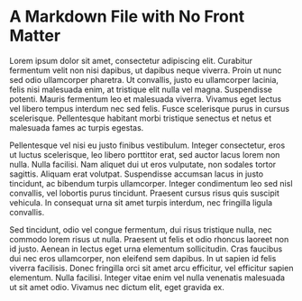 # A Markdown File with No Front Matter

Lorem ipsum dolor sit amet, consectetur adipiscing elit. Curabitur fermentum velit non
nisi dapibus, ut dapibus neque viverra. Proin ut nunc sed odio ullamcorper pharetra. Ut
convallis, justo eu ullamcorper lacinia, felis nisi malesuada enim, at tristique elit
nulla vel magna. Suspendisse potenti. Mauris fermentum leo et malesuada viverra. Vivamus
eget lectus vel libero tempus interdum nec sed felis. Fusce scelerisque purus in cursus
scelerisque. Pellentesque habitant morbi tristique senectus et netus et malesuada fames
ac turpis egestas.

Pellentesque vel nisi eu justo finibus vestibulum. Integer consectetur, eros ut luctus
scelerisque, leo libero porttitor erat, sed auctor lacus lorem non nulla. Nulla
facilisi. Nam aliquet dui ut eros vulputate, non sodales tortor sagittis. Aliquam erat
volutpat. Suspendisse accumsan lacus in justo tincidunt, ac bibendum turpis ullamcorper.
Integer condimentum leo sed nisl convallis, vel lobortis purus tincidunt. Praesent
cursus risus quis suscipit vehicula. In consequat urna sit amet turpis interdum, nec
fringilla ligula convallis.

Sed tincidunt, odio vel congue fermentum, dui risus tristique nulla, nec commodo lorem
risus ut nulla. Praesent ut felis et odio rhoncus laoreet non id justo. Aenean in lectus
eget urna elementum sollicitudin. Cras faucibus dui nec eros ullamcorper, non eleifend
sem dapibus. In ut sapien id felis viverra facilisis. Donec fringilla orci sit amet arcu
efficitur, vel efficitur sapien elementum. Nulla facilisi. Integer vitae enim vel nulla
venenatis malesuada ut sit amet odio. Vivamus nec dictum elit, eget gravida ex.

